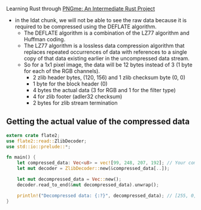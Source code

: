Learning Rust through [PNGme: An Intermediate Rust Project](https://jrdngr.github.io/pngme_book/)

- in the Idat chunk, we will not be able to see the raw data because it is required to be compressed using the DEFLATE algorithm.
    - The DEFLATE algorithm is a combination of the LZ77 algorithm and Huffman coding.
    - The LZ77 algorithm is a lossless data compression algorithm that replaces repeated occurrences
         of data with references to a single copy of that data existing earlier in the uncompressed data stream.
    - So for a 1x1 pixel image, the data will be 12 bytes instead of 3 (1 byte for each of the RGB channels).
        - 2 zlib header bytes, (120, 156) and 1 zlib checksum byte (0, 0)
        - 1 byte for the block header (0)
        - 4 bytes the actual data (3 for RGB and 1 for the filter type)
        - 4 for zlib footer (adler32 checksum)
        - 2 bytes for zlib stream termination

## Getting the actual value of the compressed data
```rust
extern crate flate2;
use flate2::read::ZlibDecoder;
use std::io::prelude::*;

fn main() {
    let compressed_data: Vec<u8> = vec![99, 248, 207, 192]; // Your compressed data
    let mut decoder = ZlibDecoder::new(&compressed_data[..]);

    let mut decompressed_data = Vec::new();
    decoder.read_to_end(&mut decompressed_data).unwrap();

    println!("Decompressed data: {:?}", decompressed_data); // [255, 0, 0] (red pixel)
}
```
